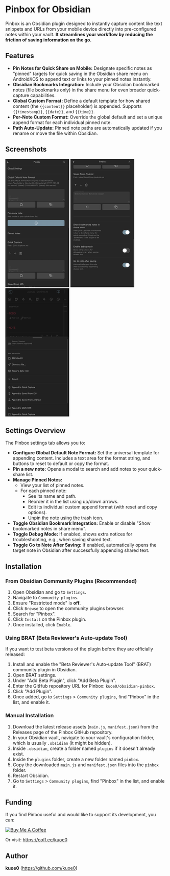 # Pinbox for Obsidian

Pinbox is an Obsidian plugin designed to instantly capture content like text snippets and URLs from your mobile device directly into pre-configured notes within your vault. **It streamlines your workflow by reducing the friction of saving information on the go.**

## Features

*   **Pin Notes for Quick Share on Mobile:** Designate specific notes as "pinned" targets for quick saving in the Obsidian share menu on Android/iOS to append text or links to your pinned notes instantly.
*   **Obsidian Bookmarks Integration:** Include your Obsidian bookmarked notes (file bookmarks only) in the share menu for even broader quick-capture capabilities.
*   **Global Custom Format:** Define a default template for how shared content (the `{{content}}` placeholder) is appended. Supports `{{timestamp}}`, `{{date}}`, and `{{time}}`.
*   **Per-Note Custom Format:** Override the global default and set a unique append format for each individual pinned note.
*   **Path Auto-Update:** Pinned note paths are automatically updated if you rename or move the file within Obsidian.

## Screenshots

![Screenshot 1](https://github.com/kuoe0/obsidian-pinbox/blob/master/assets/screenshot-1.png?raw=true)
![Screenshot 2](https://github.com/kuoe0/obsidian-pinbox/blob/master/assets/screenshot-2.png?raw=true)
![Screenshot 3](https://github.com/kuoe0/obsidian-pinbox/blob/master/assets/screenshot-3.png?raw=true)

## Settings Overview

The Pinbox settings tab allows you to:

*   **Configure Global Default Note Format:** Set the universal template for appending content. Includes a text area for the format string, and buttons to reset to default or copy the format.
*   **Pin a new note:** Opens a modal to search and add notes to your quick-share list.
*   **Manage Pinned Notes:**
    *   View your list of pinned notes.
    *   For each pinned note:
        *   See its name and path.
        *   Reorder it in the list using up/down arrows.
        *   Edit its individual custom append format (with reset and copy options).
        *   Unpin the note using the trash icon.
*   **Toggle Obsidian Bookmark Integration:** Enable or disable "Show bookmarked notes in share menu".
*   **Toggle Debug Mode:** If enabled, shows extra notices for troubleshooting, e.g., when saving shared text.
*   **Toggle Go to Note After Saving:** If enabled, automatically opens the target note in Obsidian after successfully appending shared text.

## Installation

### From Obsidian Community Plugins (Recommended)

1.  Open Obsidian and go to `Settings`.
2.  Navigate to `Community plugins`.
3.  Ensure "Restricted mode" is **off**.
4.  Click `Browse` to open the community plugins browser.
5.  Search for "Pinbox".
6.  Click `Install` on the Pinbox plugin.
7.  Once installed, click `Enable`.

### Using BRAT (Beta Reviewer's Auto-update Tool)

If you want to test beta versions of the plugin before they are officially released:

1.  Install and enable the "Beta Reviewer's Auto-update Tool" (BRAT) community plugin in Obsidian.
2.  Open BRAT settings.
3.  Under "Add Beta Plugin", click "Add Beta Plugin".
4.  Enter the GitHub repository URL for Pinbox: `kuoe0/obsidian-pinbox`.
5.  Click "Add Plugin".
6.  Once added, go to `Settings` > `Community plugins`, find "Pinbox" in the list, and enable it.

### Manual Installation

1.  Download the latest release assets (`main.js`, `manifest.json`) from the Releases page of the Pinbox GitHub repository.
2.  In your Obsidian vault, navigate to your vault's configuration folder, which is usually `.obsidian` (it might be hidden).
3.  Inside `.obsidian`, create a folder named `plugins` if it doesn't already exist.
4.  Inside the `plugins` folder, create a new folder named `pinbox`.
5.  Copy the downloaded `main.js` and `manifest.json` files into the `pinbox` folder.
6.  Restart Obsidian.
7.  Go to `Settings` > `Community plugins`, find "Pinbox" in the list, and enable it.

## Funding

If you find Pinbox useful and would like to support its development, you can:

<a href="https://coff.ee/kuoe0" target="_blank"><img src="https://cdn.buymeacoffee.com/buttons/v2/default-yellow.png" alt="Buy Me A Coffee" style="height: 60px !important;width: 217px !important;" ></a>

Or visit: https://coff.ee/kuoe0

## Author

**kuoe0**
(https://github.com/kuoe0)
